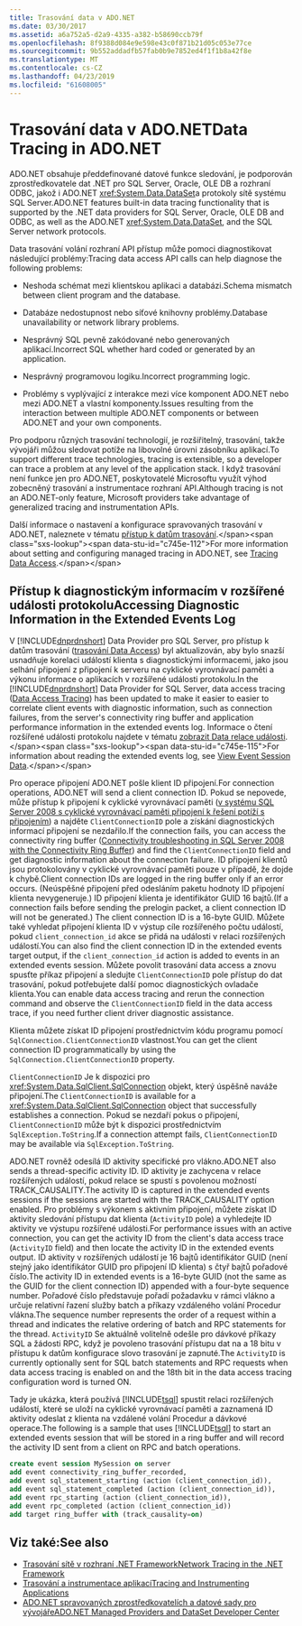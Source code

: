 ```yaml
---
title: Trasování data v ADO.NET
ms.date: 03/30/2017
ms.assetid: a6a752a5-d2a9-4335-a382-b58690ccb79f
ms.openlocfilehash: 8f9388d084e9e598e43c0f871b21d05c053e77ce
ms.sourcegitcommit: 9b552addadfb57fab0b9e7852ed4f1f1b8a42f8e
ms.translationtype: MT
ms.contentlocale: cs-CZ
ms.lasthandoff: 04/23/2019
ms.locfileid: "61608005"
---
```

# <a name="data-tracing-in-adonet"></a><span data-ttu-id="c745e-102">Trasování data v ADO.NET</span><span class="sxs-lookup"><span data-stu-id="c745e-102">Data Tracing in ADO.NET</span></span>

<span data-ttu-id="c745e-103">ADO.NET obsahuje předdefinované datové funkce sledování, je podporován zprostředkovatele dat .NET pro SQL Server, Oracle, OLE DB a rozhraní ODBC, jakož i ADO.NET <xref:System.Data.DataSet>a protokoly sítě systému SQL Server.</span><span class="sxs-lookup"><span data-stu-id="c745e-103">ADO.NET features built-in data tracing functionality that is supported by the .NET data providers for SQL Server, Oracle, OLE DB and ODBC, as well as the ADO.NET <xref:System.Data.DataSet>, and the SQL Server network protocols.</span></span>

<span data-ttu-id="c745e-104">Data trasování volání rozhraní API přístup může pomoci diagnostikovat následující problémy:</span><span class="sxs-lookup"><span data-stu-id="c745e-104">Tracing data access API calls can help diagnose the following problems:</span></span>

- <span data-ttu-id="c745e-105">Neshoda schémat mezi klientskou aplikaci a databázi.</span><span class="sxs-lookup"><span data-stu-id="c745e-105">Schema mismatch between client program and the database.</span></span>

- <span data-ttu-id="c745e-106">Databáze nedostupnost nebo síťové knihovny problémy.</span><span class="sxs-lookup"><span data-stu-id="c745e-106">Database unavailability or network library problems.</span></span>

- <span data-ttu-id="c745e-107">Nesprávný SQL pevně zakódované nebo generovaných aplikací.</span><span class="sxs-lookup"><span data-stu-id="c745e-107">Incorrect SQL whether hard coded or generated by an application.</span></span>

- <span data-ttu-id="c745e-108">Nesprávný programovou logiku.</span><span class="sxs-lookup"><span data-stu-id="c745e-108">Incorrect programming logic.</span></span>

- <span data-ttu-id="c745e-109">Problémy s vyplývající z interakce mezi více komponent ADO.NET nebo mezi ADO.NET a vlastní komponenty.</span><span class="sxs-lookup"><span data-stu-id="c745e-109">Issues resulting from the interaction between multiple ADO.NET components or between ADO.NET and your own components.</span></span>

<span data-ttu-id="c745e-110">Pro podporu různých trasování technologií, je rozšiřitelný, trasování, takže vývojáři můžou sledovat potíže na libovolné úrovni zásobníku aplikací.</span><span class="sxs-lookup"><span data-stu-id="c745e-110">To support different trace technologies, tracing is extensible, so a developer can trace a problem at any level of the application stack.</span></span> <span data-ttu-id="c745e-111">I když trasování není funkce jen pro ADO.NET, poskytovatelé Microsoftu využít výhod zobecněný trasování a instrumentace rozhraní API.</span><span class="sxs-lookup"><span data-stu-id="c745e-111">Although tracing is not an ADO.NET-only feature, Microsoft providers take advantage of generalized tracing and instrumentation APIs.</span></span>

<span data-ttu-id="c745e-112">Další informace o nastavení a konfigurace spravovaných trasování v ADO.NET, naleznete v tématu [přístup k datům trasování](https://docs.microsoft.com/previous-versions/sql/sql-server-2012/hh880086(v=msdn.10)).</span><span class="sxs-lookup"><span data-stu-id="c745e-112">For more information about setting and configuring managed tracing in ADO.NET, see [Tracing Data Access](https://docs.microsoft.com/previous-versions/sql/sql-server-2012/hh880086(v=msdn.10)).</span></span>

## <a name="accessing-diagnostic-information-in-the-extended-events-log"></a><span data-ttu-id="c745e-113">Přístup k diagnostickým informacím v rozšířené události protokolu</span><span class="sxs-lookup"><span data-stu-id="c745e-113">Accessing Diagnostic Information in the Extended Events Log</span></span>

<span data-ttu-id="c745e-114">V [!INCLUDE[dnprdnshort](../../../../includes/dnprdnshort-md.md)] Data Provider pro SQL Server, pro přístup k datům trasování ([trasování Data Access](https://docs.microsoft.com/previous-versions/sql/sql-server-2012/hh880086(v=msdn.10))) byl aktualizován, aby bylo snazší usnadňuje korelaci událostí klienta s diagnostickými informacemi, jako jsou selhání připojení z připojení k serveru na cyklické vyrovnávací paměti a výkonu informace o aplikacích v rozšířené události protokolu.</span><span class="sxs-lookup"><span data-stu-id="c745e-114">In the [!INCLUDE[dnprdnshort](../../../../includes/dnprdnshort-md.md)] Data Provider for SQL Server, data access tracing ([Data Access Tracing](https://docs.microsoft.com/previous-versions/sql/sql-server-2012/hh880086(v=msdn.10))) has been updated to make it easier to easier to correlate client events with diagnostic information, such as connection failures, from the server's connectivity ring buffer and application performance information in the extended events log.</span></span> <span data-ttu-id="c745e-115">Informace o čtení rozšířené události protokolu najdete v tématu [zobrazit Data relace události](https://docs.microsoft.com/previous-versions/sql/sql-server-2012/hh710068(v=sql.110)).</span><span class="sxs-lookup"><span data-stu-id="c745e-115">For information about reading the extended events log, see [View Event Session Data](https://docs.microsoft.com/previous-versions/sql/sql-server-2012/hh710068(v=sql.110)).</span></span>

<span data-ttu-id="c745e-116">Pro operace připojení ADO.NET pošle klient ID připojení.</span><span class="sxs-lookup"><span data-stu-id="c745e-116">For connection operations, ADO.NET will send a client connection ID.</span></span> <span data-ttu-id="c745e-117">Pokud se nepovede, může přístup k připojení k cyklické vyrovnávací paměti ([v systému SQL Server 2008 s cyklické vyrovnávací paměti připojení k řešení potíží s připojením](https://go.microsoft.com/fwlink/?LinkId=207752)) a najděte `ClientConnectionID` pole a získání diagnostických informací připojení se nezdařilo.</span><span class="sxs-lookup"><span data-stu-id="c745e-117">If the connection fails, you can access the connectivity ring buffer ([Connectivity troubleshooting in SQL Server 2008 with the Connectivity Ring Buffer](https://go.microsoft.com/fwlink/?LinkId=207752)) and find the `ClientConnectionID` field and get diagnostic information about the connection failure.</span></span> <span data-ttu-id="c745e-118">ID připojení klientů jsou protokolovány v cyklické vyrovnávací paměti pouze v případě, že dojde k chybě.</span><span class="sxs-lookup"><span data-stu-id="c745e-118">Client connection IDs are logged in the ring buffer only if an error occurs.</span></span> <span data-ttu-id="c745e-119">(Neúspěšné připojení před odesláním paketu hodnoty ID připojení klienta nevygeneruje.) ID připojení klienta je identifikátor GUID 16 bajtů.</span><span class="sxs-lookup"><span data-stu-id="c745e-119">(If a connection fails before sending the prelogin packet, a client connection ID will not be generated.) The client connection ID is a 16-byte GUID.</span></span> <span data-ttu-id="c745e-120">Můžete také vyhledat připojení klienta ID v výstup cíle rozšířeného počtu událostí, pokud `client_connection_id` akce se přidá na události v relaci rozšířených událostí.</span><span class="sxs-lookup"><span data-stu-id="c745e-120">You can also find the client connection ID in the extended events target output, if the `client_connection_id` action is added to events in an extended events session.</span></span> <span data-ttu-id="c745e-121">Můžete povolit trasování data access a znovu spusťte příkaz připojení a sledujte `ClientConnectionID` pole přístup do dat trasování, pokud potřebujete další pomoc diagnostických ovladače klienta.</span><span class="sxs-lookup"><span data-stu-id="c745e-121">You can enable data access tracing and rerun the connection command and observe the `ClientConnectionID` field in the data access trace, if you need further client driver diagnostic assistance.</span></span>

<span data-ttu-id="c745e-122">Klienta můžete získat ID připojení prostřednictvím kódu programu pomocí `SqlConnection.ClientConnectionID` vlastnost.</span><span class="sxs-lookup"><span data-stu-id="c745e-122">You can get the client connection ID programmatically by using the `SqlConnection.ClientConnectionID` property.</span></span>

<span data-ttu-id="c745e-123">`ClientConnectionID` Je k dispozici pro <xref:System.Data.SqlClient.SqlConnection> objekt, který úspěšně naváže připojení.</span><span class="sxs-lookup"><span data-stu-id="c745e-123">The `ClientConnectionID` is available for a <xref:System.Data.SqlClient.SqlConnection> object that successfully establishes  a connection.</span></span> <span data-ttu-id="c745e-124">Pokud se nezdaří pokus o připojení, `ClientConnectionID` může být k dispozici prostřednictvím `SqlException.ToString`.</span><span class="sxs-lookup"><span data-stu-id="c745e-124">If a connection attempt fails, `ClientConnectionID` may be available via `SqlException.ToString`.</span></span>

<span data-ttu-id="c745e-125">ADO.NET rovněž odesílá ID aktivity specifické pro vlákno.</span><span class="sxs-lookup"><span data-stu-id="c745e-125">ADO.NET also sends a thread-specific activity ID.</span></span> <span data-ttu-id="c745e-126">ID aktivity je zachycena v relace rozšířených událostí, pokud relace se spustí s povolenou možností TRACK_CAUSALITY.</span><span class="sxs-lookup"><span data-stu-id="c745e-126">The activity ID is captured in the extended events sessions if the sessions are started with the TRACK_CAUSALITY option enabled.</span></span> <span data-ttu-id="c745e-127">Pro problémy s výkonem s aktivním připojení, můžete získat ID aktivity sledování přístupu dat klienta (`ActivityID` pole) a vyhledejte ID aktivity ve výstupu rozšířené události.</span><span class="sxs-lookup"><span data-stu-id="c745e-127">For performance issues with an active connection, you can get the activity ID from the client's data access trace (`ActivityID` field) and then locate the activity ID in the extended events output.</span></span> <span data-ttu-id="c745e-128">ID aktivity v rozšířených událostí je 16 bajtů identifikátor GUID (není stejný jako identifikátor GUID pro připojení ID klienta) s čtyř bajtů pořadové číslo.</span><span class="sxs-lookup"><span data-stu-id="c745e-128">The activity ID in extended events is a 16-byte GUID (not the same as the GUID for the client connection ID) appended with a four-byte sequence number.</span></span> <span data-ttu-id="c745e-129">Pořadové číslo představuje pořadí požadavku v rámci vlákno a určuje relativní řazení služby batch a příkazy vzdáleného volání Procedur vlákna.</span><span class="sxs-lookup"><span data-stu-id="c745e-129">The sequence number represents the order of a request within a thread and indicates the relative ordering of batch and RPC statements for the thread.</span></span> <span data-ttu-id="c745e-130">`ActivityID` Se aktuálně volitelně odešle pro dávkové příkazy SQL a žádosti RPC, když je povoleno trasování přístupu dat na a 18 bitu v přístupu k datům konfigurace slovo trasování je zapnuté.</span><span class="sxs-lookup"><span data-stu-id="c745e-130">The `ActivityID` is currently optionally sent for SQL batch statements and RPC requests when data access tracing is enabled on and the 18th bit in the data access tracing configuration word is turned ON.</span></span>

<span data-ttu-id="c745e-131">Tady je ukázka, která používá [!INCLUDE[tsql](../../../../includes/tsql-md.md)] spustit relaci rozšířených událostí, které se uloží na cyklické vyrovnávací paměti a zaznamená ID aktivity odeslat z klienta na vzdálené volání Procedur a dávkové operace.</span><span class="sxs-lookup"><span data-stu-id="c745e-131">The following is a sample that uses [!INCLUDE[tsql](../../../../includes/tsql-md.md)] to start an extended events session that will be stored in a ring buffer and will record the activity ID sent from a client on RPC and batch operations.</span></span>

```sql
create event session MySession on server
add event connectivity_ring_buffer_recorded,
add event sql_statement_starting (action (client_connection_id)),
add event sql_statement_completed (action (client_connection_id)),
add event rpc_starting (action (client_connection_id)),
add event rpc_completed (action (client_connection_id))
add target ring_buffer with (track_causality=on)
```

## <a name="see-also"></a><span data-ttu-id="c745e-132">Viz také:</span><span class="sxs-lookup"><span data-stu-id="c745e-132">See also</span></span>

- [<span data-ttu-id="c745e-133">Trasování sítě v rozhraní .NET Framework</span><span class="sxs-lookup"><span data-stu-id="c745e-133">Network Tracing in the .NET Framework</span></span>](../../../../docs/framework/network-programming/network-tracing.md)
- [<span data-ttu-id="c745e-134">Trasování a instrumentace aplikací</span><span class="sxs-lookup"><span data-stu-id="c745e-134">Tracing and Instrumenting Applications</span></span>](../../../../docs/framework/debug-trace-profile/tracing-and-instrumenting-applications.md)
- [<span data-ttu-id="c745e-135">ADO.NET spravovaných zprostředkovatelích a datové sady pro vývojáře</span><span class="sxs-lookup"><span data-stu-id="c745e-135">ADO.NET Managed Providers and DataSet Developer Center</span></span>](https://go.microsoft.com/fwlink/?LinkId=217917)

